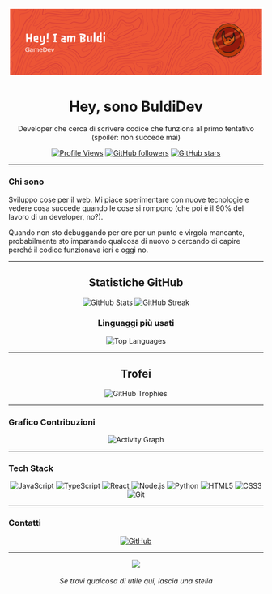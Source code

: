 <div align="center">

![Header](./github-header-banner.png)

# Hey, sono BuldiDev

Developer che cerca di scrivere codice che funziona al primo tentativo (spoiler: non succede mai)

[![Profile Views](https://komarev.com/ghpvc/?username=BuldiDev&color=blueviolet&style=for-the-badge&label=Profile+Views)](https://github.com/BuldiDev)
[![GitHub followers](https://img.shields.io/github/followers/BuldiDev?style=for-the-badge&color=blue&logo=github)](https://github.com/BuldiDev?tab=followers)
[![GitHub stars](https://img.shields.io/github/stars/BuldiDev?style=for-the-badge&color=yellow&logo=github)](https://github.com/BuldiDev)

</div>

---

### Chi sono

Sviluppo cose per il web. Mi piace sperimentare con nuove tecnologie e vedere cosa succede quando le cose si rompono (che poi è il 90% del lavoro di un developer, no?).

Quando non sto debuggando per ore per un punto e virgola mancante, probabilmente sto imparando qualcosa di nuovo o cercando di capire perché il codice funzionava ieri e oggi no.

---

<div align="center">

## Statistiche GitHub

<img src="https://github-readme-stats.vercel.app/api?username=BuldiDev&show_icons=true&theme=radical&hide_border=true&bg_color=0D1117&title_color=F85D7F&icon_color=F8D866&text_color=FFFFFF&count_private=true&include_all_commits=true" alt="GitHub Stats" width="48%"/>
<img src="https://github-readme-streak-stats.herokuapp.com/?user=BuldiDev&theme=radical&hide_border=true&background=0D1117&stroke=F85D7F&ring=F8D866&fire=F85D7F&currStreakLabel=FFFFFF" alt="GitHub Streak" width="48%"/>

</div>

<div align="center">

### Linguaggi più usati

<img src="https://github-readme-stats.vercel.app/api/top-langs/?username=BuldiDev&layout=compact&theme=radical&hide_border=true&bg_color=0D1117&title_color=F85D7F&text_color=FFFFFF&count_private=true&langs_count=10" alt="Top Languages" width="48%"/>

</div>

---

<div align="center">

## Trofei

<img src="https://github-profile-trophy.vercel.app/?username=BuldiDev&theme=radical&no-frame=true&no-bg=true&margin-w=4&column=7" alt="GitHub Trophies"/>

</div>

---

### Grafico Contribuzioni

<div align="center">

![Activity Graph](https://github-readme-activity-graph.vercel.app/graph?username=BuldiDev&theme=react-dark&hide_border=true&area=true&bg_color=0D1117&color=F85D7F&line=F8D866&point=FFFFFF)

</div>

---

### Tech Stack

<div align="center">

![JavaScript](https://img.shields.io/badge/JavaScript-F7DF1E?style=for-the-badge&logo=javascript&logoColor=black)
![TypeScript](https://img.shields.io/badge/TypeScript-007ACC?style=for-the-badge&logo=typescript&logoColor=white)
![React](https://img.shields.io/badge/React-20232A?style=for-the-badge&logo=react&logoColor=61DAFB)
![Node.js](https://img.shields.io/badge/Node.js-339933?style=for-the-badge&logo=node.js&logoColor=white)
![Python](https://img.shields.io/badge/Python-3776AB?style=for-the-badge&logo=python&logoColor=white)
![HTML5](https://img.shields.io/badge/HTML5-E34F26?style=for-the-badge&logo=html5&logoColor=white)
![CSS3](https://img.shields.io/badge/CSS3-1572B6?style=for-the-badge&logo=css3&logoColor=white)
![Git](https://img.shields.io/badge/Git-F05032?style=for-the-badge&logo=git&logoColor=white)

</div>

---

### Contatti

<div align="center">

[![GitHub](https://img.shields.io/badge/GitHub-100000?style=for-the-badge&logo=github&logoColor=white)](https://github.com/BuldiDev)

</div>

---

<div align="center">

<img src="https://capsule-render.vercel.app/api?type=waving&color=gradient&customColorList=6,11,20&height=100&section=footer" width="100%"/>

*Se trovi qualcosa di utile qui, lascia una stella*

</div>
